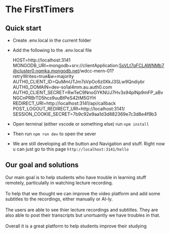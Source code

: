 # The FirstTimers

## Quick start
* Create .env.local in the current folder
* Add the following to the .env.local file

    HOST=http://localhost:3141
    MONGODB_URI=mongodb+srv://clientApplication:5sVLt7qFCLAWNMb7@cluster0.nqmka.mongodb.net/wdcc-mern-01?retryWrites=true&w=majority
    AUTH0_CLIENT_ID=QuMmUTJm7sVpOc6z0XkJ3SLw9Qndiybr
    AUTH0_DOMAIN=dev-so1al4mm.au.auth0.com
    AUTH0_CLIENT_SECRET=RwTeC9NnoGYKNUJ7Hv3s94plNp9mFP_aBvNGCnPRBrTD5hcs9uuBtPeS42tM5GYH
    REDIRECT_URI=http://localhost:3141/api/callback
    POST_LOGOUT_REDIRECT_URI=http://localhost:3141/
    SESSION_COOKIE_SECRET=7b9c92e9aa1d3d882369e7c3d8e4f9b3
* Open terminal (either vscode or something else) run ```npm install```
* Then run ```npm run dev``` to open the sever
* We are still developing all the button and Navigation and stuff. Right now u can just go to this page ```http://localhost:3141/hello```

## Our goal and solutions
Our main goal is to help students who have trouble in learning stuff remotely, particulally in watching lecture recording. 
<br><br>
To help that we thought we can improve the video platform and add some subtitles to the recordings, either manually or AI-ly. 
<br><br>
The users are able to see thier lecture recordings and subtitles. They are also able to post their transcripts but unortuantly we have troubles in that. 
<br><br>
Overall it is a great platform to help students improve their studying


<!-- # WDCC MERN Workshop. 
A boilerplate for workshops and tutorials for MERN - Mongo, Express, React, Node/Next

# The WWDC MERN template

This template provides an initial application with the following features
* Home, About and Report pages
* User sign in and registration via Auth0 
* Pages or components that show depending on signed in state.
* Profile component to show data from sign in
* Button to log an event
* Server API to post a new event and return list of events
* Event is a simple object with name, type and date
* MongoDB middleware hook.
* NextJS implicit routing
* Demonstrate React client side data fetching - useEffect
* Demonstrate use of Next server side rendering
* Demonstrate Next SWR data fetching
* Styling using TailwindsCSS
* Jest Unit testing

## The App.
On the home page you first have to log in.  

Once signed in via Auth0 you then see a profile panel with your name and avatar and a button.
When you click the button we log an event in the db - name, date and event type. Everyone who clicks the button logs events into the same collection.

On the report page we fetch and list all the recorded events. This is displayed as a dumb table. 

## Brief
Create a full stack web application that 
* uses React for client side pages and components
* gets and posts data to the server API 
* handle API requests and store data in the database.

More information 
* [Task list](docs/Tasks.md)
* [Auth0 setup](docs/Auth0Setup.md)
* [Database setup](docs/database.md)
* [Vercel setup](docs/Vercel.md)
* [TailwindsCSS styling](https://tailwindcss.com/)
* [Jest Testing](https://jestjs.io/en/)

### Local development
* Create and checkout a new repository based on this template.
* copy .env-template to .env and fill in secrets 
* setup local or remote MongoDB
* `npm install`  to install the packages
* `npm run dev` to start the dev server
* `npm run build` to build the deployment package
* `npm start` to run the production server.

### Test 
* place *.spec.js files in `__tests__` folders close to tested items
* `npm test` to run the test suite
* `npm run test:coverage` to get coverage

### First time deployment
You will require accounts on 
* Auth0 - for identity management - see docs/Auth0Setup.md
* Mongo Atlas Cloud - for a remote database
* Vercel - for instant deployments.

To deploy the production application run `vercel --prod ` in the root folder. (you will need to setup a vercel account)

You will need to complete
* Access keys for Auth0 and vercel in .env.local and vercel.conf
* prod url for app in .env, vercel.conf and Auth0 web app configuration. 

 -->
